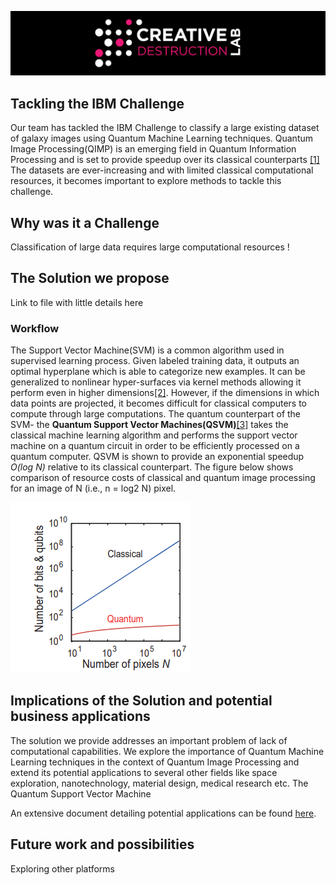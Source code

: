 ![CDL Hackaton](img/CDL_logo.png)

## Tackling the IBM Challenge
Our team has tackled the IBM Challenge to classify a large existing dataset of galaxy images using Quantum Machine Learning techniques. Quantum Image Processing(QIMP) is an emerging field in Quantum Information Processing and is set to provide speedup over its classical counterparts [[1]](https://arxiv.org/abs/1801.01465) The datasets are ever-increasing and with limited classical computational resources, it becomes important to explore methods to tackle this challenge.



## Why was it a Challenge 
Classification of large data requires large computational resources !





## The Solution we propose
Link to file with little details here
### Workflow

The Support Vector Machine(SVM) is a common algorithm used in supervised learning process. Given  labeled training data, it outputs an optimal hyperplane which is able to categorize new examples. It can be generalized to nonlinear hyper-surfaces via kernel methods allowing it perform even in higher dimensions[[2]](https://www.springer.com/gp/book/9780387987804). However, if the dimensions in which data points are projected, it becomes difficult for classical computers to compute through large computations. The quantum counterpart of the SVM- the **Quantum Support Vector Machines(QSVM)**[[3]](https://medium.com/@aliceliu2004/quantum-support-vector-machines-a-new-era-of-ai-1262dd4b2c7e) takes the classical machine learning algorithm and performs the support vector machine on a quantum circuit in order to be efficiently processed on a quantum computer. QSVM is shown to provide an exponential speedup *O(log N)* relative to its classical counterpart.
The figure below shows comparison of resource costs of classical and quantum image processing for an image of N (i.e., n = log2 N) pixel.

![CDL Hackaton](img/qsvm.PNG)




## Implications of the Solution and potential business applications
The solution we provide addresses an important problem of lack of computational capabilities. We explore the importance of Quantum Machine Learning techniques in the context of Quantum Image Processing and extend its potential applications to several other fields like space exploration, nanotechnology, material design, medical research etc. 
The Quantum Support Vector Machine

An extensive document detailing potential applications can be found [here](https://github.com/olgOk/Hackathon2020/blob/master/TBD/BusinessCases.md).





## Future work and possibilities 
Exploring other platforms


